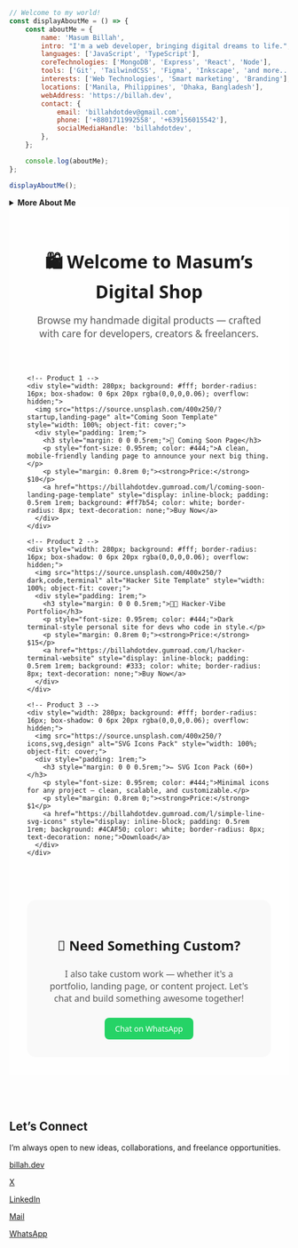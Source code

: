   
```javascript                                                                                                           
// Welcome to my world!
const displayAboutMe = () => {
    const aboutMe = {
        name: 'Masum Billah',
        intro: "I'm a web developer, bringing digital dreams to life.",
        languages: ['JavaScript', 'TypeScript'],
        coreTechnologies: ['MongoDB', 'Express', 'React', 'Node'],
        tools: ['Git', 'TailwindCSS', 'Figma', 'Inkscape', 'and more...'],
        interests: ['Web Technologies', 'Smart marketing', 'Branding'],
        locations: ['Manila, Philippines', 'Dhaka, Bangladesh'],
        webAddress: 'https://billah.dev',
        contact: {
            email: 'billahdotdev@gmail.com',
            phone: ['+8801711992558', '+639156015542'],
            socialMediaHandle: 'billahdotdev',
        },
    };

    console.log(aboutMe);
};

displayAboutMe();


```          
   
     
<details> 
<summary><strong>More About Me</strong></summary>                                       

<pre>
🙂 My Story:
I’m deeply passionate about JavaScript and modern web technologies. Before the pandemic, I was navigating the ups and downs of entrepreneurship in the clothing industry through my venture, DhakaTeez. As the person behind the scenes—handling everything from sales to strategy—I learned valuable lessons about persistence, creativity, and real-world problem solving.

When the pandemic hit, it gave me a chance to align my passion with my work. That’s when I fully committed to web development—bringing both technical skills and business insight to the table. Today, I wear two hats: helping grow DhakaTeez and offering tailored web development services to individuals and businesses looking to grow online.

If you’re looking for someone who understands both code and commerce—I’d love to help.

👩‍💻 I Speak:
English, Bangla(Native), Taglish, and of course JavaScript!            

🎓 Credentials:
I'm a Bangladesh University of Engineering and Technology (BUET) and IAC certified full-stack web developer   
on a journey of modern web mastery at the University of Helsinki.    
</pre>
</details>    


<section style="max-width: 900px; margin: auto; font-family: 'Segoe UI', sans-serif; padding: 2rem; background: #fefefe;">

  <h2 style="text-align: center; font-size: 2rem; margin-bottom: 1rem;">🛍️ Welcome to Masum’s Digital Shop</h2>
  <p style="text-align: center; font-size: 1.1rem; color: #555;">Browse my handmade digital products — crafted with care for developers, creators & freelancers.</p>

  <div style="display: flex; flex-wrap: wrap; gap: 2rem; margin-top: 3rem; justify-content: center;">

    <!-- Product 1 -->
    <div style="width: 280px; background: #fff; border-radius: 16px; box-shadow: 0 6px 20px rgba(0,0,0,0.06); overflow: hidden;">
      <img src="https://source.unsplash.com/400x250/?startup,landing-page" alt="Coming Soon Template" style="width: 100%; object-fit: cover;">
      <div style="padding: 1rem;">
        <h3 style="margin: 0 0 0.5rem;">🚀 Coming Soon Page</h3>
        <p style="font-size: 0.95rem; color: #444;">A clean, mobile-friendly landing page to announce your next big thing.</p>
        <p style="margin: 0.8rem 0;"><strong>Price:</strong> $10</p>
        <a href="https://billahdotdev.gumroad.com/l/coming-soon-landing-page-template" style="display: inline-block; padding: 0.5rem 1rem; background: #ff7b54; color: white; border-radius: 8px; text-decoration: none;">Buy Now</a>
      </div>
    </div>

    <!-- Product 2 -->
    <div style="width: 280px; background: #fff; border-radius: 16px; box-shadow: 0 6px 20px rgba(0,0,0,0.06); overflow: hidden;">
      <img src="https://source.unsplash.com/400x250/?dark,code,terminal" alt="Hacker Site Template" style="width: 100%; object-fit: cover;">
      <div style="padding: 1rem;">
        <h3 style="margin: 0 0 0.5rem;">👨‍💻 Hacker-Vibe Portfolio</h3>
        <p style="font-size: 0.95rem; color: #444;">Dark terminal-style personal site for devs who code in style.</p>
        <p style="margin: 0.8rem 0;"><strong>Price:</strong> $15</p>
        <a href="https://billahdotdev.gumroad.com/l/hacker-terminal-website" style="display: inline-block; padding: 0.5rem 1rem; background: #333; color: white; border-radius: 8px; text-decoration: none;">Buy Now</a>
      </div>
    </div>

    <!-- Product 3 -->
    <div style="width: 280px; background: #fff; border-radius: 16px; box-shadow: 0 6px 20px rgba(0,0,0,0.06); overflow: hidden;">
      <img src="https://source.unsplash.com/400x250/?icons,svg,design" alt="SVG Icons Pack" style="width: 100%; object-fit: cover;">
      <div style="padding: 1rem;">
        <h3 style="margin: 0 0 0.5rem;">✏️ SVG Icon Pack (60+)</h3>
        <p style="font-size: 0.95rem; color: #444;">Minimal icons for any project — clean, scalable, and customizable.</p>
        <p style="margin: 0.8rem 0;"><strong>Price:</strong> $1</p>
        <a href="https://billahdotdev.gumroad.com/l/simple-line-svg-icons" style="display: inline-block; padding: 0.5rem 1rem; background: #4CAF50; color: white; border-radius: 8px; text-decoration: none;">Download</a>
      </div>
    </div>

  </div>

  <!-- Custom Work Section -->
  <div style="margin-top: 4rem; text-align: center; padding: 2rem; background: #f9f9f9; border-radius: 16px;">
    <h3 style="font-size: 1.5rem;">💬 Need Something Custom?</h3>
    <p style="max-width: 600px; margin: 0.5rem auto 1.5rem; font-size: 1rem; color: #555;">I also take custom work — whether it's a portfolio, landing page, or content project. Let's chat and build something awesome together!</p>
    <a href="https://wa.me/+8801711992558?text=Hi%20Masum!%20I’m%20interested%20in%20a%20custom%20digital%20project." style="display: inline-block; padding: 0.6rem 1.2rem; background: #25D366; color: white; border-radius: 8px; text-decoration: none;">Chat on WhatsApp</a>
  </div>

</section>


<br />

<br />
<br />



## Let’s Connect

I’m always open to new ideas, collaborations, and freelance opportunities.

[billah.dev](https://billah.dev) 

[X](https://twitter.com/billahdottdev)  

[LinkedIn](https://www.linkedin.com/in/billahdotdev)  

[Mail](mailto:billahdotdev@gmail.com)

[WhatsApp](https://wa.me/+8801711992558)


